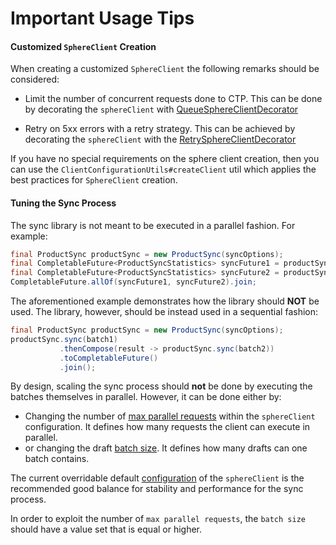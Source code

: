 # Important Usage Tips

#### Customized `SphereClient` Creation
When creating a customized `SphereClient` the following remarks should be considered:

- Limit the number of concurrent requests done to CTP. This can be done by decorating the `sphereClient` with [QueueSphereClientDecorator](http://commercetools.github.io/commercetools-jvm-sdk/apidocs/io/sphere/sdk/client/QueueSphereClientDecorator.html)
 
- Retry on 5xx errors with a retry strategy. This can be achieved by decorating the `sphereClient` with the [RetrySphereClientDecorator](http://commercetools.github.io/commercetools-jvm-sdk/apidocs/io/sphere/sdk/client/RetrySphereClientDecorator.html)
   
If you have no special requirements on the sphere client creation, then you can use the `ClientConfigurationUtils#createClient` 
util which applies the best practices for `SphereClient` creation.


#### Tuning the Sync Process 
The sync library is not meant to be executed in a parallel fashion. For example:
````java
final ProductSync productSync = new ProductSync(syncOptions);
final CompletableFuture<ProductSyncStatistics> syncFuture1 = productSync.sync(batch1).toCompletableFuture();
final CompletableFuture<ProductSyncStatistics> syncFuture2 = productSync.sync(batch2).toCompletableFuture();
CompletableFuture.allOf(syncFuture1, syncFuture2).join;
````
The aforementioned example demonstrates how the library should **NOT** be used. The library, however, should be instead
used in a sequential fashion:
````java
final ProductSync productSync = new ProductSync(syncOptions);
productSync.sync(batch1)
           .thenCompose(result -> productSync.sync(batch2))
           .toCompletableFuture()
           .join();
````
By design, scaling the sync process should **not** be done by executing the batches themselves in parallel. However, it can be done either by:
 
 - Changing the number of [max parallel requests](https://github.com/commercetools/commercetools-sync-java/tree/master/src/main/java/com/commercetools/sync/commons/utils/ClientConfigurationUtils.java#L116) within the `sphereClient` configuration. It defines how many requests the client can execute in parallel.
 - or changing the draft [batch size](https://commercetools.github.io/commercetools-sync-java/v/7.0.2/com/commercetools/sync/commons/BaseSyncOptionsBuilder.html#batchSize-int-). It defines how many drafts can one batch contains.
 
The current overridable default [configuration](https://github.com/commercetools/commercetools-sync-java/tree/master/src/main/java/com/commercetools/sync/commons/utils/ClientConfigurationUtils.java#L45) of the `sphereClient` 
is the recommended good balance for stability and performance for the sync process.

In order to exploit the number of `max parallel requests`, the `batch size` should have a value set that is equal or higher.

